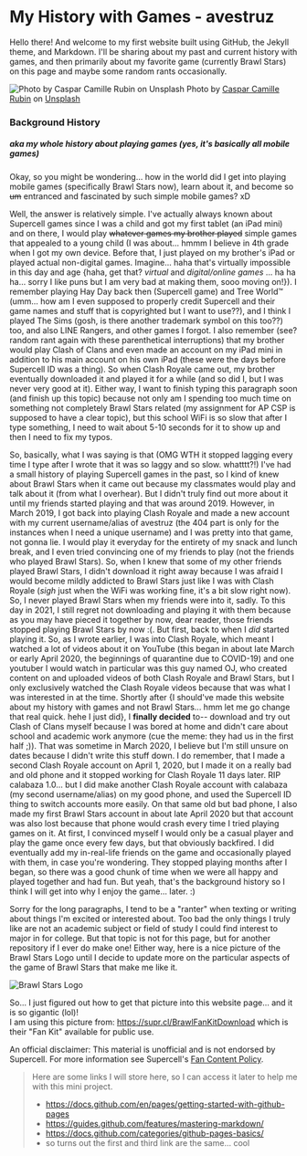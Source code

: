# My History with Games - avestruz

Hello there! And welcome to my first website built using GitHub, the Jekyll theme, and Markdown. I'll be sharing about my past and current history with games, and then primarily about my favorite game (currently Brawl Stars) on this page and maybe some random rants occasionally.

![Photo by Caspar Camille Rubin on Unsplash](https://images.unsplash.com/photo-1527334919515-b8dee906a34b?ixid=MnwxMjA3fDB8MHxwaG90by1wYWdlfHx8fGVufDB8fHx8&ixlib=rb-1.2.1&auto=format&fit=crop&w=1170&q=80)
Photo by [Caspar Camille Rubin](https://unsplash.com/photos/DrL-cwqD6tM) on [Unsplash](https://unsplash.com/)

### Background History 
##### aka my whole history about playing games (yes, it's basically all mobile games)

Okay, so you might be wondering... how in the world did I get into playing mobile games (specifically Brawl Stars now), learn about it, and become so ~~um~~ entranced and fascinated by such simple mobile games? xD 

Well, the answer is relatively simple. I've actually always known about Supercell games since I was a child and got my first tablet (an iPad mini) and on there, I would play ~~whatever games my brother played~~ simple games that appealed to a young child (I was about... hmmm I believe in 4th grade when I got my own device. Before that, I just played on my brother's iPad or played actual non-digital games. Imagine... haha that's virtually impossible in this day and age {haha, get that? *virtual* and *digital/online games* ... ha ha ha... sorry I like puns but I am very bad at making them, sooo moving on!}). I remember playing Hay Day back then (Supercell game) and Tree World™ (umm... how am I even supposed to properly credit Supercell and their game names and stuff that is copyrighted but I want to use??), and I think I played The Sims (gosh, is there another trademark symbol on this too??) too, and also LINE Rangers, and other games I forgot. I also remember (see? random rant again with these parenthetical interruptions) that my brother would play Clash of Clans and even made an account on my iPad mini in addition to his main account on his own iPad (these were the days before Supercell ID was a thing). So when Clash Royale came out, my brother eventually downloaded it and played it for a while (and so did I, but I was never very good at it). Either way, I want to finish typing this paragraph soon (and finish up this topic) because not only am I spending too much time on something not completely Brawl Stars related (my assignment for AP CSP is supposed to have a clear topic), but this school WiFi is so slow that after I type something, I need to wait about 5-10 seconds for it to show up and then I need to fix my typos.

So, basically, what I was saying is that (OMG WTH it stopped lagging every time I type after I wrote that it was so laggy and so slow. whatttt?!) I've had a small history of playing Supercell games in the past, so I kind of knew about Brawl Stars when it came out because my classmates would play and talk about it (from what I overhear). But I didn't truly find out more about it until my friends started playing and that was around 2019. However, in March 2019, I got back into playing Clash Royale and made a new account with my current username/alias of avestruz (the 404 part is only for the instances when I need a unique username) and I was pretty into that game, not gonna lie. I would play it everyday for the entirety of my snack and lunch break, and I even tried convincing one of my friends to play (not the friends who played Brawl Stars). So, when I knew that some of my other friends played Brawl Stars, I didn't download it right away because I was afraid I would become mildly addicted to Brawl Stars just like I was with Clash Royale (*sigh* just when the WiFi was working fine, it's a bit slow right now). So, I never played Brawl Stars when my friends were into it, sadly. To this day in 2021, I still regret not downloading and playing it with them because as you may have pieced it together by now, dear reader, those friends stopped playing Brawl Stars by now :(. But first, back to when I *did* started playing it. So, as I wrote earlier, I was into Clash Royale, which meant I watched a lot of videos about it on YouTube (this began in about late March or early April 2020, the beginnings of quarantine due to COVID-19) and one youtuber I would watch in particular was this guy named OJ, who created content on and uploaded videos of both Clash Royale and Brawl Stars, but I only exclusively watched the Clash Royale videos because that was what I was interested in at the time. Shortly after {I should've made this website about my history with games and not Brawl Stars... hmm let me go change that real quick. hehe I just did}, I **finally decided** to-- download and try out Clash of Clans myself because I was bored at home and didn't care about school and academic work anymore (cue the meme: they had us in the first half ;)). That was sometime in March 2020, I believe but I'm still unsure on dates because I didn't write this stuff down. I do remember, that I made a second Clash Royale account on April 1, 2020, but I made it on a really bad and old phone and it stopped working for Clash Royale 11 days later. RIP calabaza 1.0... but I did make another Clash Royale account with calabaza (my second username/alias) on my good phone, and used the Supercell ID thing to switch accounts more easily. On that same old but bad phone, I also made my first Brawl Stars account in about late April 2020 but that account was also lost because that phone would crash every time I tried playing games on it. At first, I convinced myself I would only be a casual player and play the game once every few days, but that obviously backfired. I did eventually add my in-real-life friends on the game and occasionally played with them, in case you're wondering. They stopped playing months after I began, so there was a good chunk of time when we were all happy and played together and had fun. But yeah, that's the background history so I think I will get into why I enjoy the game... later. :)

Sorry for the long paragraphs, I tend to be a "ranter" when texting or writing about things I'm excited or interested about. Too bad the only things I truly like are not an academic subject or field of study I could find interest to major in for college. But that topic is not for this page, but for another repository if I ever do make one! Either way, here is a nice picture of the Brawl Stars Logo until I decide to update more on the particular aspects of the game of Brawl Stars that make me like it.


![Brawl Stars Logo](https://scfiles.egnyte.com/openpublicdocument.do?forceDownload=false&preview=true&thumbNail=true&w=1200&h=1200&type=proportional&forceDownload=false&link_id=era0VTYeRl&entryId=3d510220-7ec6-4bc8-b992-68b49a55e40f&cb=1633025041508)

So... I just figured out how to get that picture into this website page... and it is so gigantic (lol)! \
I am using this picture from: https://supr.cl/BrawlFanKitDownload which is their "Fan Kit" available for public use.



An official disclaimer: This material is unofficial and is not endorsed by Supercell. For more information see Supercell's [Fan Content Policy](https://www.supercell.com/fan-content-policy/).



> Here are some links I will store here, so I can access it later to help me with this mini project.
> - https://docs.github.com/en/pages/getting-started-with-github-pages
> - https://guides.github.com/features/mastering-markdown/
> - https://docs.github.com/categories/github-pages-basics/
> - so turns out the first and third link are the same... cool

